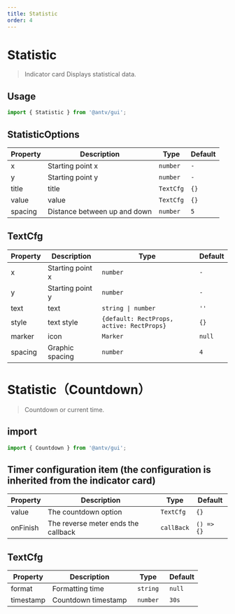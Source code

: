```yaml
---
title: Statistic
order: 4
---
```


# Statistic

> Indicator card Displays statistical data.

## Usage

```ts
import { Statistic } from '@antv/gui';
```

## StatisticOptions

| **Property** | **Description**              | **Type**             | **Default** |
| ------------ | ---------------------------- | -------------------- | ----------- |
| x            | Starting point x             | <code>number</code>  | `-`         |
| y            | Starting point y             | <code>number</code>  | `-`         |
| title        | title                        | <code>TextCfg</code> | `{}`        |
| value        | value                        | <code>TextCfg</code> | `{}`        |
| spacing      | Distance between up and down | <code>number<code>   | `5`         |

## TextCfg

| **Property** | **Description**  | **Type**                                             | **Default** |
| ------------ | ---------------- | ---------------------------------------------------- | ----------- |
| x            | Starting point x | <code>number</code>                                  | `-`         |
| y            | Starting point y | <code>number</code>                                  | `-`         |
| text         | text             | <code>string &#124; number</code>                    | `''`        |
| style        | text style       | <code>{default: RectProps, active: RectProps}</code> | `{}`        |
| marker       | icon             | <code>Marker</code>                                  | `null`      |
| spacing      | Graphic spacing  | <code>number<code>                                   | `4`         |

# Statistic（Countdown）

> Countdown or current time.

## import

```ts
import { Countdown } from '@antv/gui';
```

## Timer configuration item (the configuration is inherited from the indicator card)

| **Property** | **Description**                     | **Type**              | **Default** |
| ------------ | ----------------------------------- | --------------------- | ----------- |
| value        | The countdown option                | <code>TextCfg</code>  | `{}`        |
| onFinish     | The reverse meter ends the callback | <code>callBack</code> | `() => {}`  |

## TextCfg

| **Property** | **Description**     | **Type**             | **Default** |
| ------------ | ------------------- | -------------------- | ----------- |
| format       | Formatting time     | <code> string <code> | `null`      |
| timestamp    | Countdown timestamp | <code> number <code> | `30s`       |
